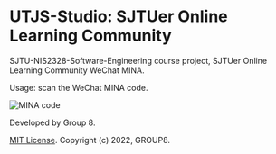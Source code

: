 # UTJS-Studio: SJTUer Online Learning Community

SJTU-NIS2328-Software-Engineering course project, SJTUer Online Learning Community WeChat MINA.

Usage: scan the WeChat MINA code.

![MINA code](https://s3.bmp.ovh/imgs/2022/05/18/1360189af224d5ad.jpg)

Developed by Group 8.

[MIT License](https://opensource.org/licenses/MIT). Copyright (c) 2022, GROUP8.
